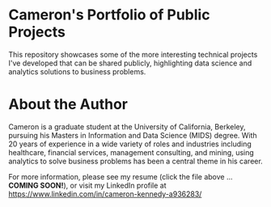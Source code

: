 # Cameron's Portfolio of Public Projects
This repository showcases some of the more interesting technical projects I've developed that can be shared publicly, highlighting data science and analytics solutions to business problems.

# About the Author
Cameron is a graduate student at the University of California, Berkeley, pursuing his Masters in Information and Data Science (MIDS) degree. With 20 years of experience in a wide variety of roles and industries including healthcare, financial services, management consulting, and mining, using analytics to solve business problems has been a central theme in his career.

For more information, please see my resume (click the file above ... **COMING SOON!**), or visit my LinkedIn profile at https://www.linkedin.com/in/cameron-kennedy-a936283/
